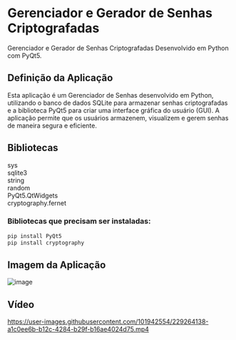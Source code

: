 # Gerenciador e Gerador de Senhas Criptografadas
Gerenciador e Gerador de Senhas Criptografadas Desenvolvido em Python com PyQt5.

## Definição da Aplicação
Esta aplicação é um Gerenciador de Senhas desenvolvido em Python, utilizando o banco de dados SQLite para armazenar senhas criptografadas e a biblioteca PyQt5 para criar uma interface gráfica do usuário (GUI). A aplicação permite que os usuários armazenem, visualizem e gerem senhas de maneira segura e eficiente.

## Bibliotecas
sys</br>
sqlite3</br>
string</br>
random</br>
PyQt5.QtWidgets</br>
cryptography.fernet

### Bibliotecas que precisam ser instaladas:

```bash
pip install PyQt5
pip install cryptography
```
## Imagem da Aplicação
![image](https://user-images.githubusercontent.com/101942554/229264208-6fb698a8-fedf-492b-b655-7abe00783989.png)


## Vídeo
https://user-images.githubusercontent.com/101942554/229264138-a1c0ee6b-b12c-4284-b29f-b16ae4024d75.mp4


